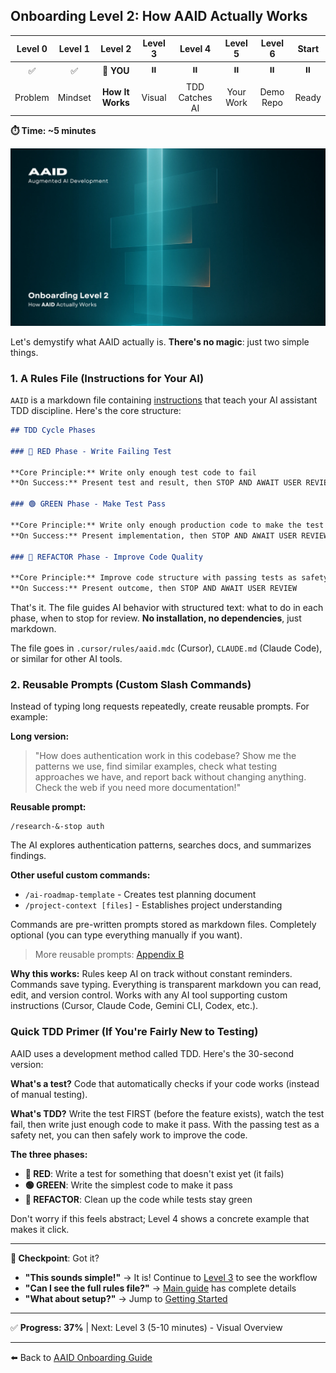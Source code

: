 ## Onboarding Level 2: How AAID Actually Works

| Level 0 | Level 1 |     Level 2      | Level 3 |    Level 4     |  Level 5  |  Level 6  | Start |
| :-----: | :-----: | :--------------: | :-----: | :------------: | :-------: | :-------: | :---: |
|   ✅    |   ✅    |    📍 **YOU**    |   ⏸️    |       ⏸️       |    ⏸️     |    ⏸️     |  ⏸️   |
| Problem | Mindset | **How It Works** | Visual  | TDD Catches AI | Your Work | Demo Repo | Ready |

**⏱️ Time: ~5 minutes**

![How AAID Actually Works](../../../assets/onboarding/2.webp)

Let's demystify what AAID actually is. **There's no magic**: just two simple things.

### 1. A Rules File (Instructions for Your AI)

`AAID` is a markdown file containing [instructions](../../../rules/aaid/aaid-development-rules.mdc) that teach your AI assistant TDD discipline. Here's the core structure:

```markdown
## TDD Cycle Phases

### 🔴 RED Phase - Write Failing Test

**Core Principle:** Write only enough test code to fail
**On Success:** Present test and result, then STOP AND AWAIT USER REVIEW

### 🟢 GREEN Phase - Make Test Pass

**Core Principle:** Write only enough production code to make the test pass
**On Success:** Present implementation, then STOP AND AWAIT USER REVIEW

### 🧼 REFACTOR Phase - Improve Code Quality

**Core Principle:** Improve code structure with passing tests as safety net
**On Success:** Present outcome, then STOP AND AWAIT USER REVIEW
```

That's it. The file guides AI behavior with structured text: what to do in each phase, when to stop for review. **No installation, no dependencies**, just markdown.

The file goes in `.cursor/rules/aaid.mdc` (Cursor), `CLAUDE.md` (Claude Code), or similar for other AI tools.

### 2. Reusable Prompts (Custom Slash Commands)

Instead of typing long requests repeatedly, create reusable prompts. For example:

**Long version:**

> "How does authentication work in this codebase? Show me the patterns we use, find similar examples, check what testing approaches we have, and report back without changing anything. Check
> the web if you need more documentation!"

**Reusable prompt:**

```
/research-&-stop auth
```

The AI explores authentication patterns, searches docs, and summarizes findings.

**Other useful custom commands:**

- `/ai-roadmap-template` - Creates test planning document
- `/project-context [files]` - Establishes project understanding

Commands are pre-written prompts stored as markdown files. Completely optional (you can type everything manually if you want).

> More reusable prompts: [Appendix B](../../../appendices/appendix-b/reusable-prompts.md)

**Why this works:** Rules keep AI on track without constant reminders. Commands save typing. Everything is transparent markdown you can read, edit, and version control. Works with any AI tool supporting custom instructions (Cursor, Claude Code, Gemini CLI, Codex, etc.).

### Quick TDD Primer (If You're Fairly New to Testing)

AAID uses a development method called TDD. Here's the 30-second version:

**What's a test?** Code that automatically checks if your code works (instead of manual testing).

**What's TDD?** Write the test FIRST (before the feature exists), watch the test fail, then write just enough code to make it pass. With the passing test as a safety net, you can then safely work to improve the code.

**The three phases:**

- **🔴 RED**: Write a test for something that doesn't exist yet (it fails)
- **🟢 GREEN**: Write the simplest code to make it pass
- **🧼 REFACTOR**: Clean up the code while tests stay green

Don't worry if this feels abstract; Level 4 shows a concrete example that makes it click.

---

**🛑 Checkpoint**: Got it?

- **"This sounds simple!"** → It is! Continue to [Level 3](./3.md) to see the workflow
- **"Can I see the full rules file?"** → [Main guide](../../aidd-workflow.md) has complete details
- **"What about setup?"** → Jump to [Getting Started](./get-started.md)

---

✅ **Progress: 37%** | Next: Level 3 (5-10 minutes) - Visual Overview

---

⬅️ Back to [AAID Onboarding Guide](../guide.md)
